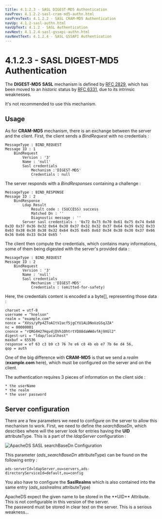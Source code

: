 ```yaml
---
title: 4.1.2.3 - SASL DIGEST-MD5 Authentication
navPrev: 4.1.2.2-sasl-cram-md5-authn.html
navPrevText: 4.1.2.2 - SASL CRAM-MD5 Authentication
navUp: 4.1.2-sasl-authn.html
navUpText: 4.1.2 - SASL Authentication
navNext: 4.1.2.4-sasl-gssapi-authn.html
navNextText: 4.1.2.4 - SASL GSSAPI Authentication
---
```


# 4.1.2.3 - SASL DIGEST-MD5 Authentication

The **DIGEST-MD5** **SASL** mechanism is defined by [RFC 2829](http://www.ietf.org/rfc/rfc2829.txt), which has been moved to an _historic_ status by [RFC 6331](http://www.ietf.org/rfc/rfc6631.txt), due to its intrinsic weaknesses.

<DIV class="warning" markdown="1">
It's not recommended to use this mechanism.
</DIV>

## Usage

As for **CRAM-MD5** mechanism, there is an exchange between the server and the client. First, the client sends a _BindRequest_ with no credentials :

    
    MessageType : BIND_REQUEST
    Message ID : 1
        BindRequest
            Version : '3'
            Name : 'null'
            Sasl credentials
                Mechanism :'DIGEST-MD5'
                Credentials : null

The server responds with a _BindResponses_ containing a challenge :

    
    MessageType : BIND_RESPONSE
    Message ID : 2
        BindResponse
            Ldap Result
                Result code : (SUCCESS) success
                Matched Dn : ''
                Diagnostic message : ''
            Server sasl credentials : '0x72 0x73 0x70 0x61 0x75 0x74 0x68 0x3D 0x37 0x36 0x32 0x64 0x30 0x37 0x32 0x32 0x37 0x64 0x39 0x32 0x33 0x63 0x38 0x38 0x38 0x32 0x64 0x35 0x65 0x63 0x34 0x38 0x30 0x37 0x66 0x36 0x66 0x33 0x34 0x65 '


The client then compute the credentials, which contains many informations, some of them being digested with the server's provided data :

    
    MessageType : BIND_REQUEST
    Message ID : 2
        BindRequest
            Version : '3'
            Name : 'null'
            Sasl credentials
                Mechanism :'DIGEST-MD5'
                Credentials : (omitted-for-safety)

Here, the credentials content is encoded a a byte[], representing those data :

    
    charset = utf-8
    username = "hnelson"
    realm = "example.com"
    nonce = "XVss/yPp4ZToAItV2acf5jgCYU1ALDNoUzGSqJZA" 
    nc = 00000001
    cnonce = "rQRG4H27HqvdjDVh1OhtrtYD88daWWdvfAj9XGl2"
    digest-uri = "ldap/localhost"
    maxbuf = 65536 
    response = ef 63 c3 b9 c3 76 7e e6 c8 4b eb e7 7b 6e d4 56, 
    qop = auth

One of the big difference with **CRAM-MD5** is that we send a _realm_ (**example.com** here), which must be configured on the server and on the client.

The authentication requires 3 pieces of information on the client side :

    * the userName
    * the realm
    * the user password

## Server configuration

There are a few parameters we need to configure on the server to allow this mechanism to work. First, we need to define the _searchBaseDn_, which describes where will the server look for entries having the **UID** attributeType. This is a part of the _ldapServer_ configuration :

![ApacheDS SASL searchBaseDn Configuration](images/sasl-digest-md5-config.png)

This parameter (_ads_searchBaseDn_ attributeType) can be found on the following entry :

    
    ads-serverId=ldapServer,ou=servers,ads-directoryServiceId=default,ou=config

You also have to configure the **SaslRealms** which is also contained into the same entry (_ads_saslrealms_ attributeType)


<DIV class="note" markdown="1">
ApacheDS expect the given name to be stored in the **UID** Attribute. This is not configurable in this version of the server.
</DIV>

<DIV class="warning" markdown="1">
The password must be stored in clear text on the server. This is a serious weakness...
</DIV>
